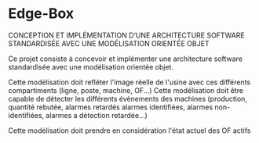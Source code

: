 # Edge-Box
CONCEPTION ET IMPLÉMENTATION D’UNE ARCHITECTURE SOFTWARE STANDARDISÉE AVEC UNE MODÉLISATION ORIENTÉE OBJET

Ce projet consiste à concevoir et implémenter une architecture software standardisée avec une modélisation orientée objet.

Cette modélisation doit refléter l'image réelle de l'usine avec ces différents compartiments (ligne, poste, machine, OF...)
Cette modélisation doit être capable de détecter les différents évènements des machines (production, quantité rebutée, alarmes retardés
alarmes identifiées, alarmes non-identifiées, alarmes a détection retardée...)

Cette modélisation doit prendre en considération l'état actuel des OF actifs